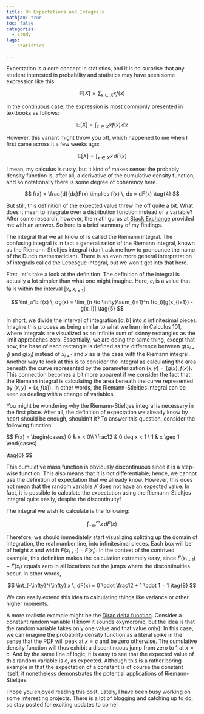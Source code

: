 ```yaml
---
title: On Expectations and Integrals
mathjax: true
toc: false
categories:
  - study
tags:
  - statistics

---
```


Expectation is a core concept in statistics, and it is no surprise that any student interested in probability and statistics may have seen some expression like this:


$$
\mathbb{E}[X] = \sum_{x \in X} x f(x) \tag{1}
$$


In the continuous case, the expression is most commonly presented in textbooks as follows:


$$
\mathbb{E}[X] = \int_{x \in X} x f(x) \, dx \tag{2}
$$


However, this variant might throw you off, which happened to me when I first came across it a few weeks ago:


$$
\mathbb{E}[X] = \int_{x \in X} x \,dF(x) \tag{3}
$$


I mean, my calculus is rusty, but it kind of makes sense: the probably density function is, after all, a derivative of the cumulative density function, and so notationally there is some degree of coherency here.


$$
f(x) = \frac{d}{dx}F(x) \implies f(x) \, dx = dF(x) \tag{4}
$$


But still, this definition of the expected value threw me off quite a bit. What does it mean to integrate over a distribution function instead of a variable? After some research, however, the math gurus at [Stack Exchange](https://math.stackexchange.com/questions/380785/what-does-it-mean-to-integrate-with-respect-to-the-distribution-function) provided me with an answer. So here is a brief summary of my findings. 

The integral that we all know of is called the Riemann integral. The confusing integral is in fact a generalization of the Riemann integral, known as the Riemann-Stieltjes integral (don't ask me how to pronounce the name of the Dutch mathematician). There is an even more general interpretation of integrals called the Lebesgue integral, but we won't get into that here. 

First, let's take a look at the definition. The definition of the integral is actually a lot simpler than what one might imagine. Here, $c_i$ is a value that falls within the interval $[x_i, x_{i+1}]$. 


$$
\int_a^b f(x) \, dg(x) = \lim_{n \to \infty}\sum_{i=1}^n f(c_i)[g(x_{i+1}) - g(x_i)] \tag{5}
$$


In short, we divide the interval of integration $[a, b]$ into $n$ infinitesimal pieces. Imagine this process as being similar to what we learn in Calculus 101, where integrals are visualized as an infinite sum of skinny rectangles as the limit approaches zero. Essentially, we are doing the same thing, except that now, the base of each rectangle is defined as the difference between $g(x_{i+1})$ and $g(x_i)$ instead of $x_{i+1}$ and $x$ as is the case with the Riemann integral. Another way to look at this is to consider the integral as calculating the area beneath the curve represented by the parameterization $(x, y) = (g(x), f(x))$. This connection becomes a bit more apparent if we consider the fact that the Riemann integral is calculating the area beneath the curve represented by $(x, y) = (x, f(x))$. In other words, the Riemann-Stieltjes integral can be seen as dealing with a change of variables.

You might be wondering why the Riemann-Stieltjes integral is necessary in the first place. After all, the definition of expectation we already know by heart should be enough, shouldn't it? To answer this question, consider the following  function:


$$
F(x) = 
\begin{cases}
0 & x < 0\\\ 
\frac12 & 0 \leq x < 1 \\
1 & x \geq 1
\end{cases}

\tag{6}
$$


This cumulative mass function is obviously discontinuous since it is a step-wise function. This also means that it is not differentiable; hence, we cannot use the definition of expectation that we already know. However, this does not mean that the random variable $X$ does not have an expected value. In fact, it is possible to calculate the expectation using the Riemann-Stieltjes integral quite easily, despite the discontinuity!

The integral we wish to calculate is the following:


$$
\int_{-\infty}^{\infty} x \, dF(x) \tag{7}
$$


Therefore, we should immediately start visualizing splitting up the domain of integration, the real number line, into infinitesimal pieces. Each box will be of height $x$ and width $F(x_{i+1}) - F(x_i)$. In the context of the contrived example, this definition makes the calculation extremely easy, since  $F(x_{i+1}) - F(x_i)$ equals zero in all locations but the jumps where the discontinuities occur. In other words,


$$
\int_{-\infty}^{\infty} x \, dF(x) = 0 \cdot \frac12 + 1 \cdot 1 = 1 \tag{8}
$$


We can easily extend this idea to calculating things like variance or other higher moments. 

A more realistic example might be the [Dirac delta function](https://en.wikipedia.org/wiki/Dirac_delta_function). Consider a constant random variable (I know it sounds oxymoronic, but the idea is that the random variable takes only one value and that value only). In this case, we can imagine the probability density function as a literal spike in the sense that the PDF will peak at $x=c$ and be zero otherwise. The cumulative density function will thus exhibit a discontinuous jump from zero to 1 at $x=c$. And by the same line of logic, it is easy to see that the expected value of this random variable is $c$, as expected. Although this is a rather boring example in that the expectation of a constant is of course the constant itself, it nonetheless demonstrates the potential applications of Riemann-Stieltjes.

I hope you enjoyed reading this post. Lately, I have been busy working on some interesting projects. There is a lot of blogging and catching up to do, so stay posted for exciting updates to come!